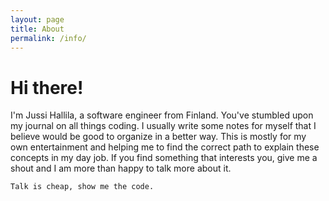 ```yaml
---
layout: page
title: About
permalink: /info/
---
```


# Hi there!

I'm Jussi Hallila, a software engineer from Finland. You've stumbled upon my journal on all things coding. I usually write some notes for myself that I believe would be good to organize in a better way. This is mostly for my own entertainment and helping me to find the correct path to explain these concepts in my day job. If you find something that interests you, give me a shout and I am more than happy to talk more about it.

```Talk is cheap, show me the code.```
